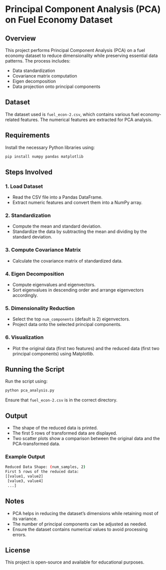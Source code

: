# Principal Component Analysis (PCA) on Fuel Economy Dataset

## Overview
This project performs Principal Component Analysis (PCA) on a fuel economy dataset to reduce dimensionality while preserving essential data patterns. The process includes:
- Data standardization
- Covariance matrix computation
- Eigen decomposition
- Data projection onto principal components

## Dataset
The dataset used is `fuel_econ-2.csv`, which contains various fuel economy-related features. The numerical features are extracted for PCA analysis.

## Requirements
Install the necessary Python libraries using:
```bash
pip install numpy pandas matplotlib
```

## Steps Involved

### 1. Load Dataset
- Read the CSV file into a Pandas DataFrame.
- Extract numeric features and convert them into a NumPy array.

### 2. Standardization
- Compute the mean and standard deviation.
- Standardize the data by subtracting the mean and dividing by the standard deviation.

### 3. Compute Covariance Matrix
- Calculate the covariance matrix of standardized data.

### 4. Eigen Decomposition
- Compute eigenvalues and eigenvectors.
- Sort eigenvalues in descending order and arrange eigenvectors accordingly.

### 5. Dimensionality Reduction
- Select the top `num_components` (default is 2) eigenvectors.
- Project data onto the selected principal components.

### 6. Visualization
- Plot the original data (first two features) and the reduced data (first two principal components) using Matplotlib.

## Running the Script
Run the script using:
```bash
python pca_analysis.py
```
Ensure that `fuel_econ-2.csv` is in the correct directory.

## Output
- The shape of the reduced data is printed.
- The first 5 rows of transformed data are displayed.
- Two scatter plots show a comparison between the original data and the PCA-transformed data.

### Example Output
```bash
Reduced Data Shape: (num_samples, 2)
First 5 rows of the reduced data:
[[value1, value2]
 [value3, value4]
 ...]
```

## Notes
- PCA helps in reducing the dataset’s dimensions while retaining most of its variance.
- The number of principal components can be adjusted as needed.
- Ensure the dataset contains numerical values to avoid processing errors.

## License
This project is open-source and available for educational purposes.

